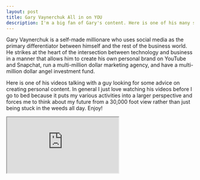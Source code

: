 ```yaml
---
layout: post
title: Gary Vaynerchuk All in on YOU
description: I'm a big fan of Gary's content. Here is one of his many solid YouTube clips.
---
```


Gary Vaynerchuk is a self-made millionare who uses social media as the primary differentiator between himself and the rest of the business world. He strikes at the heart of the intersection between technology and business in a manner that allows him to create his own personal brand on YouTube and Snapchat, run a multi-million dollar marketing agency, and have a multi-million dollar angel investment fund.

Here is one of his videos talking with a guy looking for some advice on creating personal content. In general I just love watching his videos before I go to bed because it puts my various activities into a larger perspective and forces me to think about my future from a 30,000 foot view rather than just being stuck in the weeds all day. Enjoy!


<div id="vid_iframe">
    <iframe src="https://www.youtube.com/embed/HwXsFPZp3fQ" allowfullscreen></iframe>
</div>